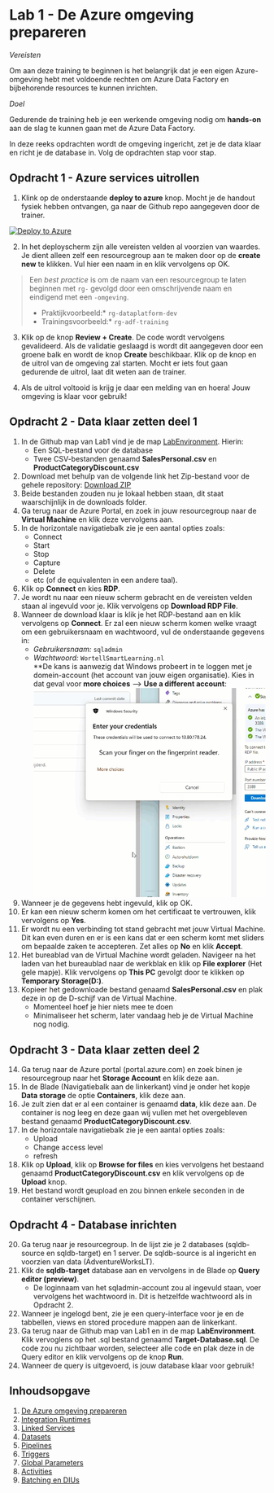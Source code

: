 # Lab 1 - De Azure omgeving prepareren

*Vereisten*

Om aan deze training te beginnen is het belangrijk dat je een eigen Azure-omgeving hebt met voldoende rechten om Azure Data Factory en bijbehorende resources te kunnen inrichten.

*Doel*

Gedurende de training heb je een werkende omgeving nodig om **hands-on** aan de slag te kunnen gaan met de Azure Data Factory.

In deze reeks opdrachten wordt de omgeving ingericht, zet je de data klaar en richt je de database in. Volg de opdrachten stap voor stap.

## Opdracht 1 - Azure services uitrollen

1. Klink op de onderstaande **deploy to azure** knop. Mocht je de handout fysiek hebben ontvangen, ga naar de Github repo aangegeven door de trainer.

[![Deploy to Azure](https://aka.ms/deploytoazurebutton)](https://portal.azure.com/#create/Microsoft.Template/uri/https%3A%2F%2Fraw.githubusercontent.com%2Fvstrien%2FADF-Training%2Fmain%2FLab1%2FLabEnvironment%2Fazuredeploy.json)

2. In het deployscherm zijn alle vereisten velden al voorzien van waardes. Je dient alleen zelf een resourcegroup aan te maken door op de **create new** te klikken. Vul hier een naam in en klik vervolgens op OK. 

> Een *best practice* is om de naam van een resourcegroup te laten beginnen met `rg-` gevolgd door een omschrijvende naam en eindigend met een `-omgeving`. 
>
> * Praktijkvoorbeeld:* `rg-dataplatform-dev`
> * Trainingsvoorbeeld:* `rg-adf-training`
>

3. Klik op de knop **Review + Create**. De code wordt vervolgens gevalideerd. Als de validatie geslaagd is wordt dit aangegeven door een groene balk en wordt de knop **Create**  beschikbaar. Klik op de knop en de uitrol van de omgeving zal starten. Mocht er iets fout gaan gedurende de uitrol, laat dit weten aan de trainer.

4. Als de uitrol voltooid is krijg je daar een melding van en hoera! Jouw omgeving is klaar voor gebruik! 

## Opdracht 2 - Data klaar zetten deel 1

1. In de Github map van Lab1 vind je de map [LabEnvironment](https://github.com/wortell-smart-learning/ADF-Training/tree/main/Lab1/LabEnvironment). Hierin:
   * Een SQL-bestand voor de database
   * Twee CSV-bestanden genaamd **SalesPersonal.csv** en **ProductCategoryDiscount.csv**
1. Download met behulp van de volgende link het Zip-bestand voor de gehele repository: [Download ZIP](https://github.com/wortell-smart-learning/ADF-Training/archive/refs/heads/main.zip)
1. Beide bestanden zouden nu je lokaal hebben staan, dit staat waarschijnlijk in de downloads folder.
1. Ga terug naar de Azure Portal, en zoek in jouw resourcegroup naar de **Virtual Machine** en klik deze vervolgens aan.
1. In de horizontale navigatiebalk zie je een aantal opties zoals:
   * Connect
   * Start
   * Stop
   * Capture
   * Delete
   * etc (of de equivalenten in een andere taal).
1. Klik op **Connect** en kies **RDP**.
1. Je wordt nu naar een nieuw scherm gebracht en de vereisten velden staan al ingevuld voor je. Klik vervolgens op **Download RDP File**.
1. Wanneer de download klaar is klik je het RDP-bestand aan en klik vervolgens op **Connect**. Er zal een nieuw scherm komen welke vraagt om een gebruikersnaam en wachtwoord, vul de onderstaande gegevens in:
   * *Gebruikersnaam:* `sqladmin`
   * *Wachtwoord:* `WortellSmartLearning.nl`  
   **De kans is aanwezig dat Windows probeert in te loggen met je domein-account (het account van jouw eigen organisatie). Kies in dat geval voor **more choices** --> **Use a different account**:  
   ![Login via RDP](./img/win-login.gif)
1. Wanneer je de gegevens hebt ingevuld, klik op OK.
1. Er kan een nieuw scherm komen om het certificaat te vertrouwen, klik vervolgens op **Yes**.
1. Er wordt nu een verbinding tot stand gebracht met jouw Virtual Machine. Dit kan even duren en er is een kans dat er een scherm komt met sliders om bepaalde zaken te accepteren. Zet alles op **No** en klik **Accept**.
1. Het bureablad van de Virtual Machine wordt geladen. Navigeer na het laden van het bureaublad naar de werkblak en klik op **File explorer** (Het gele mapje). Klik vervolgens op **This PC** gevolgt door te klikken op **Temporary Storage(D:)**.
1. Kopieer het gedownloade bestand genaamd **SalesPersonal.csv** en plak deze in op de D-schijf van de Virtual Machine.
   * Momenteel hoef je hier niets mee te doen
   * Minimaliseer het scherm, later vandaag heb je de Virtual Machine nog nodig.


## Opdracht 3 - Data klaar zetten deel 2

14. Ga terug naar de Azure portal (portal.azure.com) en zoek binen je resourcegroup naar het **Storage Account** en klik deze aan.
14. In de Blade (Navigatiebalk aan de linkerkant) vind je onder het kopje **Data storage** de optie **Containers**, klik deze aan.
14. Je zult zien dat er al een container is genaamd **data**, klik deze aan. De container is nog leeg en deze gaan wij vullen met het overgebleven bestand genaamd **ProductCategoryDiscount.csv**.
14. In de horizontale navigatiebalk zie je een aantal opties zoals:
    * Upload
    * Change access level
    * refresh
14. Klik op **Upload**, klik op **Browse for files** en kies vervolgens het bestaand genaamd **ProductCategoryDiscount.csv** en klik vervolgens op de **Upload** knop.
14. Het bestand wordt geupload en zou binnen enkele seconden in de container verschijnen.


## Opdracht 4 - Database inrichten

20. Ga terug naar je resourcegroup. In de lijst zie je 2 databases (sqldb-source en sqldb-target) en 1 server. De sqldb-source is al ingericht en voorzien van data (AdventureWorksLT).
20. Klik de **sqldb-target** database aan en vervolgens in de Blade op **Query editor (preview)**.
    * De loginnaam van het sqladmin-account zou al ingevuld staan, voer vervolgens het wachtwoord in. Dit is hetzelfde wachtwoord als in Opdracht 2.
20. Wanneer je ingelogd bent, zie je een query-interface voor je en de tabbellen, views en stored procedure mappen aan de linkerkant.
20. Ga terug naar de Github map van Lab1 en in de map **LabEnvironment**. Klik vervoglens op het .sql bestand genaamd **Target-Database.sql**. De code zou nu zichtbaar worden, selecteer alle code en plak deze in de Query editor en klik vervolgens op de knop **Run**.
20. Wanneer de query is uitgevoerd, is jouw database klaar voor gebruik!

## Inhoudsopgave

1. [De Azure omgeving prepareren](../Lab1/LabInstructions1.md)
2. [Integration Runtimes](../Lab2/LabInstructions2.md)
3. [Linked Services](../Lab3/LabInstructions3.md)
4. [Datasets](../Lab4/LabInstructions4.md)
5. [Pipelines](../Lab5/LabInstructions5.md)
6. [Triggers](../Lab6/LabInstructions6.md)
7. [Global Parameters](../Lab7/LabInstructions7.md)
8. [Activities](../Lab8/LabInstructions8.md)
9. [Batching en DIUs](../Lab9/LabInstructions9.md)
